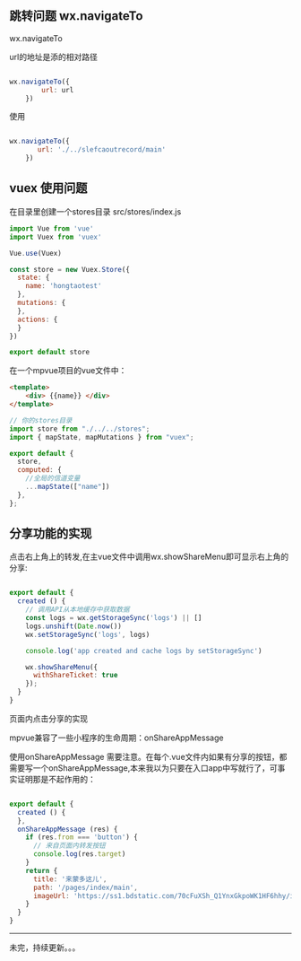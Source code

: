 ## 跳转问题  wx.navigateTo

wx.navigateTo

url的地址是添的相对路径

```js

wx.navigateTo({
        url: url
    })
```

使用

```js

wx.navigateTo({
       url: './../slefcaoutrecord/main'
    })
```

## vuex 使用问题

在目录里创建一个stores目录 src/stores/index.js

```js
import Vue from 'vue'
import Vuex from 'vuex'

Vue.use(Vuex)

const store = new Vuex.Store({
  state: {
    name: 'hongtaotest'
  },
  mutations: {
  },
  actions: {
  }
})

export default store
```

在一个mpvue项目的vue文件中：
```html
<template>
    <div> {{name}} </div>
</template>
```

```js
// 你的stores目录
import store from "./../../stores";
import { mapState, mapMutations } from "vuex";

export default {
  store,
  computed: {
    //全局的信道变量
    ...mapState(["name"])
  },
};
```

## 分享功能的实现

点击右上角上的转发,在主vue文件中调用wx.showShareMenu即可显示右上角的分享:

```js

export default {
  created () {
    // 调用API从本地缓存中获取数据
    const logs = wx.getStorageSync('logs') || []
    logs.unshift(Date.now())
    wx.setStorageSync('logs', logs)

    console.log('app created and cache logs by setStorageSync')

    wx.showShareMenu({
      withShareTicket: true
    });
  }
}
```

页面内点击分享的实现

mpvue兼容了一些小程序的生命周期：onShareAppMessage

使用onShareAppMessage 需要注意。在每个.vue文件内如果有分享的按钮，都需要写一个onShareAppMessage,本来我以为只要在入口app中写就行了，可事实证明那是不起作用的：

```js

export default {
  created () {
  },
  onShareAppMessage (res) {
    if (res.from === 'button') {
      // 来自页面内转发按钮
      console.log(res.target)
    }
    return {
      title: '来蒙多这儿',
      path: '/pages/index/main',
      imageUrl: 'https://ss1.bdstatic.com/70cFuXSh_Q1YnxGkpoWK1HF6hhy/it/u=1221561016,2332708087&fm=27&gp=0.jpg'
    }
  }
}
```
----
未完，持续更新。。。